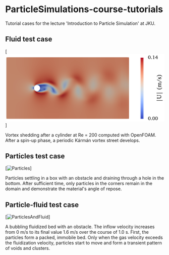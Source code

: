 # ParticleSimulations-course-tutorials
Tutorial cases for the lecture 'Introduction to Particle Simulation' at JKU.

## Fluid test case

[![Fluid][illustration-fluid]]

Vortex shedding after a cylinder at Re = 200 computed with OpenFOAM. After a spin-up phase, a periodic Kármán vortex street develops.

## Particles test case

[![Particles][illustration-particles]]

Particles settling in a box with an obstacle and draining through a hole in the bottom. After sufficient time, only particles in the corners remain in the domain and demonstrate the material's angle of repose.

## Particle-fluid test case

[![ParticlesAndFluid][illustration-particlesandfluid]]

A bubbling fluidized bed with an obstacle. The inflow velocity increases from 0 m/s to its final value 1.6 m/s over the course of 1.0 s. First, the particles form a packed, immobile bed. Only when the gas velocity exceeds the fluidization velocity, particles start to move and form a transient pattern of voids and clusters. 

[illustration-fluid]: illustrations/Fluid.png
[illustration-particles]: illustration/Particles.png
[illustration-particlesandfluid]: illustration/ParticlesAndFluid.png
